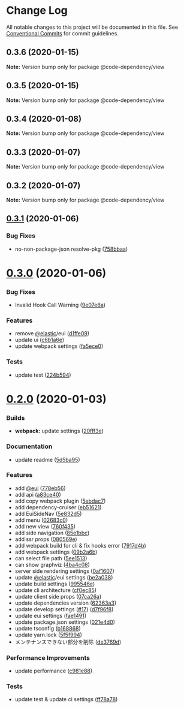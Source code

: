 # Change Log

All notable changes to this project will be documented in this file.
See [Conventional Commits](https://conventionalcommits.org) for commit guidelines.

<a name="0.3.6"></a>
## 0.3.6 (2020-01-15)

**Note:** Version bump only for package @code-dependency/view





<a name="0.3.5"></a>

## 0.3.5 (2020-01-15)

**Note:** Version bump only for package @code-dependency/view

<a name="0.3.4"></a>

## 0.3.4 (2020-01-08)

**Note:** Version bump only for package @code-dependency/view

<a name="0.3.3"></a>

## 0.3.3 (2020-01-07)

**Note:** Version bump only for package @code-dependency/view

<a name="0.3.2"></a>

## 0.3.2 (2020-01-07)

**Note:** Version bump only for package @code-dependency/view

<a name="0.3.1"></a>

## [0.3.1](https://github.com/Himenon/code-dependency/compare/v0.3.0...v0.3.1) (2020-01-06)

### Bug Fixes

- no-non-package-json resolve-pkg ([758bbaa](https://github.com/Himenon/code-dependency/commit/758bbaa))

<a name="0.3.0"></a>

# [0.3.0](https://github.com/Himenon/code-dependency/compare/v0.2.0...v0.3.0) (2020-01-06)

### Bug Fixes

- Invalid Hook Call Warning ([9e07e6a](https://github.com/Himenon/code-dependency/commit/9e07e6a))

### Features

- remove [@elastic](https://github.com/elastic)/eui ([d1ffe09](https://github.com/Himenon/code-dependency/commit/d1ffe09))
- update ui ([c6b1a6e](https://github.com/Himenon/code-dependency/commit/c6b1a6e))
- update webpack settings ([fa5ece0](https://github.com/Himenon/code-dependency/commit/fa5ece0))

### Tests

- update test ([224b594](https://github.com/Himenon/code-dependency/commit/224b594))

<a name="0.2.0"></a>

# [0.2.0](https://github.com/Himenon/code-dependency/compare/v0.0.1-alpha.7...v0.2.0) (2020-01-03)

### Builds

- **webpack:** update settings ([20fff3e](https://github.com/Himenon/code-dependency/commit/20fff3e))

### Documentation

- update readme ([5d5ba95](https://github.com/Himenon/code-dependency/commit/5d5ba95))

### Features

- add [@eui](https://github.com/eui) ([778eb56](https://github.com/Himenon/code-dependency/commit/778eb56))
- add api ([a83ce40](https://github.com/Himenon/code-dependency/commit/a83ce40))
- add copy webpack plugin ([5ebdac7](https://github.com/Himenon/code-dependency/commit/5ebdac7))
- add dependency-cruiser ([eb51621](https://github.com/Himenon/code-dependency/commit/eb51621))
- add EuiSideNav ([5e832d5](https://github.com/Himenon/code-dependency/commit/5e832d5))
- add menu ([02683c0](https://github.com/Himenon/code-dependency/commit/02683c0))
- add new view ([760f435](https://github.com/Himenon/code-dependency/commit/760f435))
- add side navigation ([85e1bbc](https://github.com/Himenon/code-dependency/commit/85e1bbc))
- add ssr props ([080569e](https://github.com/Himenon/code-dependency/commit/080569e))
- add webpack build for cli & fix hooks error ([7917d4b](https://github.com/Himenon/code-dependency/commit/7917d4b))
- add webpack settings ([09b2a6b](https://github.com/Himenon/code-dependency/commit/09b2a6b))
- can select file path ([5ee1513](https://github.com/Himenon/code-dependency/commit/5ee1513))
- can show graphviz ([4ba4c08](https://github.com/Himenon/code-dependency/commit/4ba4c08))
- server side rendering settings ([0af1607](https://github.com/Himenon/code-dependency/commit/0af1607))
- update [@elastic](https://github.com/elastic)/eui settings ([be2a038](https://github.com/Himenon/code-dependency/commit/be2a038))
- update build settings ([995546e](https://github.com/Himenon/code-dependency/commit/995546e))
- update cli architecture ([cf0ec85](https://github.com/Himenon/code-dependency/commit/cf0ec85))
- update client side props ([07ca26a](https://github.com/Himenon/code-dependency/commit/07ca26a))
- update dependencies version ([62363a3](https://github.com/Himenon/code-dependency/commit/62363a3))
- update develop settings ([#17](https://github.com/Himenon/code-dependency/issues/17)) ([d7f96f8](https://github.com/Himenon/code-dependency/commit/d7f96f8))
- update eui settings ([fae1491](https://github.com/Himenon/code-dependency/commit/fae1491))
- update package.json settings ([021e4d0](https://github.com/Himenon/code-dependency/commit/021e4d0))
- update tsconfig ([b168868](https://github.com/Himenon/code-dependency/commit/b168868))
- update yarn.lock ([5f5f994](https://github.com/Himenon/code-dependency/commit/5f5f994))
- メンテナンスできない部分を削除 ([de3769d](https://github.com/Himenon/code-dependency/commit/de3769d))

### Performance Improvements

- update performance ([c981e88](https://github.com/Himenon/code-dependency/commit/c981e88))

### Tests

- update test & update ci settings ([ff78a78](https://github.com/Himenon/code-dependency/commit/ff78a78))
